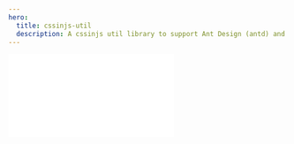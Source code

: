 ```yaml
---
hero:
  title: cssinjs-util
  description: A cssinjs util library to support Ant Design (antd) and its ecosystem libraries.
---
```


<embed src="../README.md"></embed>
